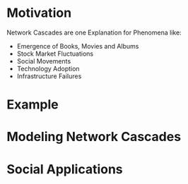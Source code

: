 # Motivation

Network Cascades are one Explanation for Phenomena like:

* Emergence of Books, Movies and Albums
* Stock Market Fluctuations
* Social Movements
* Technology Adoption
* Infrastructure Failures


# Example


# Modeling Network Cascades


# Social Applications
